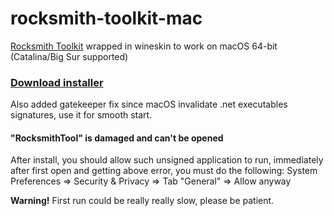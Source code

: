 # rocksmith-toolkit-mac
[Rocksmith Toolkit](https://www.rscustom.net) wrapped in wineskin to work on macOS 64-bit (Catalina/Big Sur supported)

### [Download installer](https://mega.nz/file/zCpE2TJY#ad1mebweBDCwhH2ZPFHMB_isIlNDvwNhE_lcl5Iv_UU)

Also added gatekeeper fix since macOS invalidate .net executables signatures, use it for smooth start.

#### "RocksmithTool" is damaged and can't be opened
After install, you should allow such unsigned application to run, immediately after first open and getting above error, you must do the following:
System Preferences => Security & Privacy => Tab "General" => Allow anyway

**Warning!** First run could be really really slow, please be patient.
